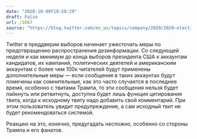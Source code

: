 ```yaml
---
date: "2020-10-09T19:58:29"
draft: False
url: /1667
source: "https://blog.twitter.com/en_us/topics/company/2020/2020-election-changes.html"
---
```


Twitter в преддверии выборов начинает ужесточать меры по предотвращению распространения дезинформации. Со следующей недели и как минимум до конца выборов президента США к аккаунтам кандидатов, их кампаний, политических деятелей и американским аккаунтам с более чем 100к читателей будут применены дополнительные меры — если сообщения в таких аккаунтах будут помечены как сомнительные, как это часто случается в последнее время, особенно с твитами Трампа, то эти сообщения нельзя будет лайкнуть или ретвитнуть, доступна будет лишь функция цитирования твита, когда к исходному твиту надо добавить свой комментарий. При этом пользователь увидит предупреждение, а сам исходный твит не будет рекомендоваться системой. 

Реакцию на это, конечно, предугадать несложно, особенно со стороны Трампа и его фанатов.
